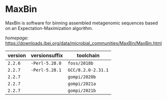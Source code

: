 # MaxBin

MaxBin is software for binning assembled metagenomic sequences based on  an Expectation-Maximization algorithm.

*homepage*: <https://downloads.jbei.org/data/microbial_communities/MaxBin/MaxBin.html>

version | versionsuffix | toolchain
--------|---------------|----------
``2.2.6`` | ``-Perl-5.28.0`` | ``foss/2018b``
``2.2.7`` | ``-Perl-5.28.1`` | ``GCC/8.2.0-2.31.1``
``2.2.7`` |  | ``gompi/2020b``
``2.2.7`` |  | ``gompi/2021a``
``2.2.7`` |  | ``gompi/2021b``
